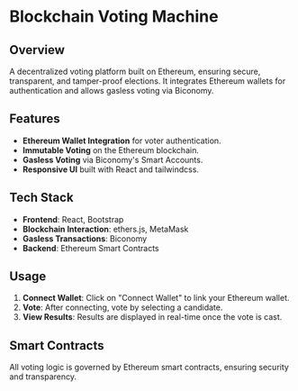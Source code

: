 # Blockchain Voting Machine

## Overview
A decentralized voting platform built on Ethereum, ensuring secure, transparent, and tamper-proof elections. It integrates Ethereum wallets for authentication and allows gasless voting via Biconomy.

## Features
- **Ethereum Wallet Integration** for voter authentication.
- **Immutable Voting** on the Ethereum blockchain.
- **Gasless Voting** via Biconomy's Smart Accounts.
- **Responsive UI** built with React and tailwindcss.

## Tech Stack
- **Frontend**: React, Bootstrap
- **Blockchain Interaction**: ethers.js, MetaMask
- **Gasless Transactions**: Biconomy
- **Backend**: Ethereum Smart Contracts

## Usage
1. **Connect Wallet**: Click on "Connect Wallet" to link your Ethereum wallet.
2. **Vote**: After connecting, vote by selecting a candidate.
3. **View Results**: Results are displayed in real-time once the vote is cast.

## Smart Contracts
All voting logic is governed by Ethereum smart contracts, ensuring security and transparency.
